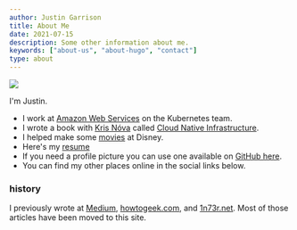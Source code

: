 ```yaml
---
author: Justin Garrison
title: About Me
date: 2021-07-15
description: Some other information about me.
keywords: ["about-us", "about-hugo", "contact"]
type: about
---
```


![](/img/profile-surprised-round.png)

I'm Justin.

- I work at [Amazon Web Services](http://aws.amazon.com/) on the Kubernetes team.
- I wrote a book with [Kris Nóva](https://nivenly.com/) called [Cloud Native Infrastructure](https://cnibook.info/).
- I helped make some [movies](https://www.imdb.com/name/nm7463292) at Disney.
- Here's my [resume](https://justingarrison.com/resume.html)
- If you need a profile picture you can use one available on [GitHub here](https://github.com/rothgar/rothgar/tree/master/img).
- You can find my other places online in the social links below.

### history

I previously wrote at [Medium](https://medium.com/@rothgar), [howtogeek.com](https://www.howtogeek.com/author/rothgar/), and [1n73r.net](https://web.archive.org/web/20170701000000*/1n73r.net). Most of those articles have been moved to this site.
